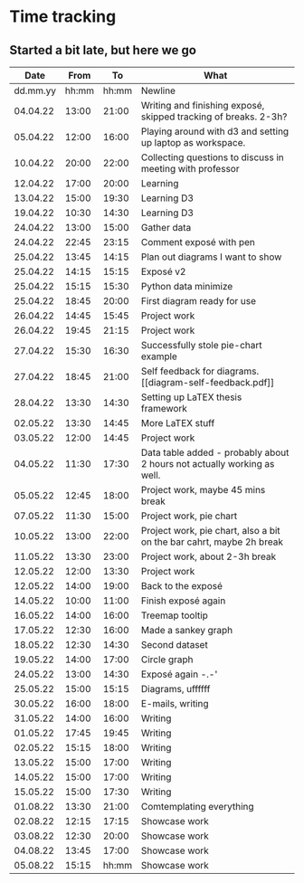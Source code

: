 # Time tracking
## Started a bit late, but here we go

|Date|From|To|What|
|---|---|---|---|
| dd.mm.yy | hh:mm | hh:mm | Newline |
| 04.04.22 | 13:00 | 21:00 | Writing and finishing exposé, skipped tracking of breaks. 2-3h? |
| 05.04.22 | 12:00 | 16:00 | Playing around with d3 and setting up laptop as workspace. |
| 10.04.22 | 20:00 | 22:00 | Collecting questions to discuss in meeting with professor |
| 12.04.22 | 17:00 | 20:00 | Learning |
| 13.04.22 | 15:00 | 19:30 | Learning D3 |
| 19.04.22 | 10:30 | 14:30 | Learning D3 |
| 24.04.22 | 13:00 | 15:00 | Gather data |
| 24.04.22 | 22:45 | 23:15 | Comment exposé with pen |
| 25.04.22 | 13:45 | 14:15 | Plan out diagrams I want to show |
| 25.04.22 | 14:15 | 15:15 | Exposé v2 |
| 25.04.22 | 15:15 | 15:30 | Python data minimize |
| 25.04.22 | 18:45 | 20:00 | First diagram ready for use |
| 26.04.22 | 14:45 | 15:45 | Project work |
| 26.04.22 | 19:45 | 21:15 | Project work |
| 27.04.22 | 15:30 | 16:30 | Successfully stole pie-chart example |
| 27.04.22 | 18:45 | 21:00 | Self feedback for diagrams. [[diagram-self-feedback.pdf]]|
| 28.04.22 | 13:30 | 14:30 | Setting up LaTEX thesis framework |
| 02.05.22 | 13:30 | 14:45 | More LaTEX stuff |
| 03.05.22 | 12:00 | 14:45 | Project work |
| 04.05.22 | 11:30 | 17:30 | Data table added - probably about 2 hours not actually working as well. |
| 05.05.22 | 12:45 | 18:00 | Project work, maybe 45 mins break |
| 07.05.22 | 11:30 | 15:00 | Project work, pie chart |
| 10.05.22 | 13:00 | 22:00 | Project work, pie chart, also a bit on the bar cahrt, maybe 2h break |
| 11.05.22 | 13:30 | 23:00 | Project work, about 2-3h break |
| 12.05.22 | 12:00 | 13:30 | Project work |
| 12.05.22 | 14:00 | 19:00 | Back to the exposé |
| 14.05.22 | 10:00 | 11:00 | Finish exposé again |
| 16.05.22 | 14:00 | 16:00 | Treemap tooltip |
| 17.05.22 | 12:30 | 16:00 | Made a sankey graph |
| 18.05.22 | 12:30 | 14:30 | Second dataset |
| 19.05.22 | 14:00 | 17:00 | Circle graph |
| 24.05.22 | 13:00 | 14:30 | Exposé again -.-' |
| 25.05.22 | 15:00 | 15:15 | Diagrams, uffffff |
| 30.05.22 | 16:00 | 18:00 | E-mails, writing |
| 31.05.22 | 14:00 | 16:00 | Writing |
| 01.05.22 | 17:45 | 19:45 | Writing |
| 02.05.22 | 15:15 | 18:00 | Writing |
| 13.05.22 | 15:00 | 17:00 | Writing |
| 14.05.22 | 15:00 | 17:00 | Writing |
| 15.05.22 | 15:00 | 17:30 | Writing |
| 01.08.22 | 13:30 | 21:00 | Comtemplating everything |
| 02.08.22 | 12:15 | 17:15 | Showcase work |
| 03.08.22 | 12:30 | 20:00 | Showcase work |
| 04.08.22 | 13:45 | 17:00 | Showcase work |
| 05.08.22 | 15:15 | hh:mm | Showcase work |
